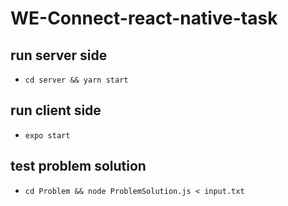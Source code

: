 # WE-Connect-react-native-task
## run server side
- ```cd server && yarn start```
## run client side
- ```expo start```


## test problem solution
- ```cd Problem && node ProblemSolution.js < input.txt```
